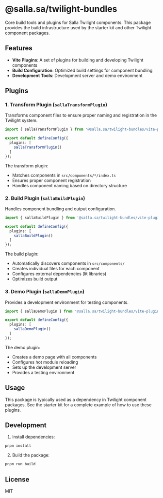 # @salla.sa/twilight-bundles

Core build tools and plugins for Salla Twilight components. This package provides the build infrastructure used by the starter kit and other Twilight component packages.

## Features

- **Vite Plugins**: A set of plugins for building and developing Twilight components
- **Build Configuration**: Optimized build settings for component bundling
- **Development Tools**: Development server and demo environment

## Plugins

### 1. Transform Plugin (`sallaTransformPlugin`)

Transforms component files to ensure proper naming and registration in the Twilight system.

```typescript
import { sallaTransformPlugin } from '@salla.sa/twilight-bundles/vite-plugins';

export default defineConfig({
  plugins: [
    sallaTransformPlugin()
  ]
});
```

The transform plugin:
- Matches components in `src/components/*/index.ts`
- Ensures proper component registration
- Handles component naming based on directory structure

### 2. Build Plugin (`sallaBuildPlugin`)

Handles component bundling and output configuration.

```typescript
import { sallaBuildPlugin } from '@salla.sa/twilight-bundles/vite-plugins';

export default defineConfig({
  plugins: [
    sallaBuildPlugin()
  ]
});
```

The build plugin:
- Automatically discovers components in `src/components/`
- Creates individual files for each component
- Configures external dependencies (lit libraries)
- Optimizes build output

### 3. Demo Plugin (`sallaDemoPlugin`)

Provides a development environment for testing components.

```typescript
import { sallaDemoPlugin } from '@salla.sa/twilight-bundles/vite-plugins';

export default defineConfig({
  plugins: [
    sallaDemoPlugin()
  ]
});
```

The demo plugin:
- Creates a demo page with all components
- Configures hot module reloading
- Sets up the development server
- Provides a testing environment

## Usage

This package is typically used as a dependency in Twilight component packages. See the starter kit for a complete example of how to use these plugins.

## Development

1. Install dependencies:
```bash
pnpm install
```

2. Build the package:
```bash
pnpm run build
```

## License

MIT
